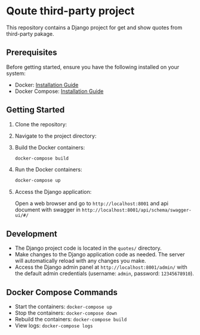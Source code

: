 # Qoute third-party project

This repository contains a Django project for get and show quotes from third-party pakage.

## Prerequisites

Before getting started, ensure you have the following installed on your system:

- Docker: [Installation Guide](https://docs.docker.com/get-docker/)
- Docker Compose: [Installation Guide](https://docs.docker.com/compose/install/)

## Getting Started

1. Clone the repository:
2. Navigate to the project directory:
3. Build the Docker containers:

    ```bash
    docker-compose build
    ```

4. Run the Docker containers:

    ```bash
    docker-compose up
    ```

5. Access the Django application:

    Open a web browser and go to `http://localhost:8001` and api document with swagger in `http://localhost:8001/api/schema/swagger-ui/#/`

## Development

- The Django project code is located in the `quotes/` directory.
- Make changes to the Django application code as needed. The server will automatically reload with any changes you make.
- Access the Django admin panel at `http://localhost:8001/admin/` with the default admin credentials (username: `admin`, password: `12345678910`).

## Docker Compose Commands

- Start the containers: `docker-compose up`
- Stop the containers: `docker-compose down`
- Rebuild the containers: `docker-compose build`
- View logs: `docker-compose logs`
